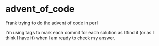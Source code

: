 # advent_of_code
Frank trying to do the advent of code in perl

I'm using tags to mark each commit for each solution as I find it (or as I think I have it) when I am ready to check my answer.
